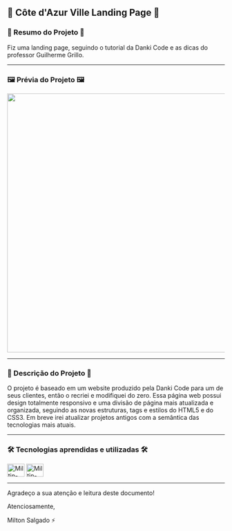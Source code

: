 ## 🏨 Côte d'Azur Ville Landing Page 🏨

### 📄 Resumo do Projeto 📄

Fiz uma landing page, seguindo o tutorial da Danki Code e as dicas do professor Guilherme Grillo.

<hr>

### 🖼️ Prévia do Projeto 🖼️

<div align="center">
    <img height="600em" src="images/demo/landing_page_cotedazur_index.jpg">
</div>

<hr>

### 📖 Descrição do Projeto 📖

O projeto é baseado em um website produzido pela Danki Code para um de seus clientes, então o recriei e modifiquei do zero.
Essa página web possui design totalmente responsivo e uma divisão de página mais atualizada e organizada, seguindo as novas estruturas, tags e estilos do HTML5 e do CSS3. Em breve irei atualizar projetos antigos com a semântica das tecnologias mais atuais.

<hr>

### 🛠️ Tecnologias aprendidas e utilizadas 🛠️

<div style="display: inline_block">
  <img align="center" alt="Miltin-HTML" height="30" width="40" src="https://cdn.jsdelivr.net/gh/devicons/devicon/icons/html5/html5-plain.svg">
  <img align="center" alt="Miltin-CSS" height="30" width="40" src="https://cdn.jsdelivr.net/gh/devicons/devicon/icons/css3/css3-plain.svg">
</div>

<hr>

Agradeço a sua atenção e leitura deste documento!

Atenciosamente,

Milton Salgado ⚡
